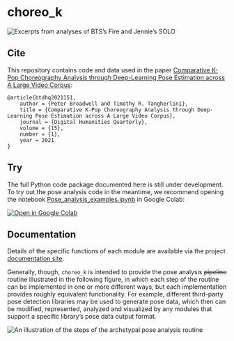 choreo_k
================

<!-- WARNING: THIS FILE WAS AUTOGENERATED! DO NOT EDIT! -->

![Excerpts from analyses of BTS’s Fire and Jennie’s
SOLO](BTS_Jennie_excerpts.gif)

## Cite

This repository contains code and data used in the paper [Comparative
K-Pop Choreography Analysis through Deep-Learning Pose Estimation across
A Large Video
Corpus](http://www.digitalhumanities.org/dhq/vol/15/1/000506/000506.html):

    @article{btdhq2021151,
        author = {Peter Broadwell and Timothy R. Tangherlini},
        title = {Comparative K-Pop Choreography Analysis through Deep-Learning Pose Estimation across A Large Video Corpus},
        journal = {Digital Humanities Quarterly},
        volume = {15},
        number = {1},
        year = 2021
    }

## Try

The full Python code package documented here is still under development.
To try out the pose analysis code in the meantime, we recommend opening
the notebook
[Pose_analysis_examples.ipynb](https://github.com/broadwell/choreo_k_backup/blob/main/Pose_analysis_examples.ipynb)
in Google Colab:

<a href="https://colab.research.google.com/github/broadwell/choreo_k_backup/blob/main/Pose_analysis_examples.ipynb"><img src="https://colab.research.google.com/assets/colab-badge.svg" alt="Open in Google Colab"></a>

## Documentation

Details of the specific functions of each module are available via the
project [documentation site](https://broadwell.github.io/choreo_k/).

Generally, though, `choreo_k` is intended to provide the pose analysis
~~pipeline~~ routine illustrated in the following figure, in which each
step of the routine can be implemented in one or more different ways,
but each implementation provides roughly equivalent functionality. For
example, different third-party pose detection libraries may be used to
generate pose data, which then can be modified, represented, analyzed
and visualized by any modules that support a specific library’s pose
data output format.

![An illustration of the steps of the archetypal pose analysis
routine](pose_analysis_routine.png)
